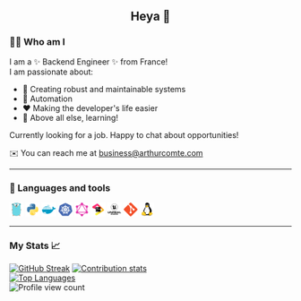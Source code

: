 <div id="header" align="center">
  <h2>
     Heya 👋
  </h2>
</div>

### 🧑‍💻 Who am I 
I am a :sparkles: Backend Engineer :sparkles: from France!  
I am passionate about:
- 🧓 Creating robust and maintainable systems
- 🤖 Automation
- ❤️ Making the developer's life easier
- 🧠 Above all else, learning!

Currently looking for a job. Happy to chat about opportunities!

✉️ You can reach me at business@arthurcomte.com

---

### 🧰 Languages and tools

<a href="https://go.dev"><img src="https://github.com/devicons/devicon/blob/master/icons/go/go-original.svg" width=5%></img></a>
<a href="https://python.org"><img src="https://github.com/devicons/devicon/blob/master/icons/python/python-original.svg" width=5%></img></a>
<a href="https://docker.com"><img src="https://github.com/devicons/devicon/blob/master/icons/docker/docker-plain.svg" width=5%></img></a>
<a href="https://kubernetes.io"><img src="https://github.com/devicons/devicon/blob/master/icons/kubernetes/kubernetes-plain.svg" width=5%></img></a>
<a href="https://graphql.org"><img src="https://github.com/devicons/devicon/blob/master/icons/graphql/graphql-plain.svg" width=5%></img></a>
<a href="https://jetbrains.com"><img src="https://github.com/devicons/devicon/blob/master/icons/jetbrains/jetbrains-original.svg" width=5%></img></a>
<a href="https://unrealengine.com"><img src="https://github.com/devicons/devicon/blob/master/icons/unrealengine/unrealengine-original-wordmark.svg" width=5%></img></a>
<a href="https://git-scm.com"><img src="https://github.com/devicons/devicon/blob/master/icons/git/git-original.svg" width=5%></img></a>
<a href="https://linux.org"><img src="https://github.com/devicons/devicon/blob/master/icons/linux/linux-original.svg" width=5%></img></a>

---
### My Stats 📈
[![GitHub Streak](https://github-readme-streak-stats.herokuapp.com?user=Feyko&theme=omni&date_format=j%20M%5B%20Y%5D&hide_border=true)](https://git.io/streak-stats)
[![Contribution stats](https://github-readme-stats.vercel.app/api?username=feyko&show_icons=true&count_private=true&theme=omni&include_all_commits=true&hide_border=true&hide_title=true&hide_rank=true&line_height=30)](https://github.com/anuraghazra/github-readme-stats)  
[![Top Languages](https://github-readme-stats.vercel.app/api/top-langs/?username=feyko&layout=compact&theme=omni&hide_border=true)](https://github.com/anuraghazra/github-readme-stats)  
<img src="https://komarev.com/ghpvc/?username=feyko&style=flat-square&color=blue" alt="Profile view count"/>
